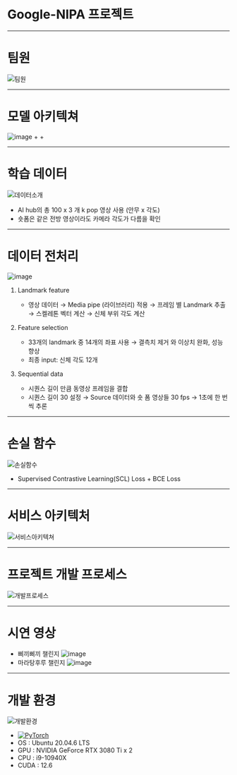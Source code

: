 # Google-NIPA 프로젝트
---
# 팀원
![팀원](https://github.com/user-attachments/assets/95218c3b-91dd-40ea-b0a3-6a2a6919e6cb)


---
# 모델 아키텍쳐
![image](https://github.com/user-attachments/assets/bf722219-088e-4000-82e3-10a6f46a9b2d)
  +
  +

---
# 학습 데이터
![데이터소개](https://github.com/user-attachments/assets/ccb2819d-d0a8-4b14-9184-6c8fbdd0012b)
  + AI hub의 총 100 x 3 개 k pop 영상 사용 (안무 x 각도)
  + 숏폼은 같은 전방 영상이라도 카메라 각도가 다름을 확인

---
# 데이터 전처리
![image](https://github.com/user-attachments/assets/e4dc087b-844d-4f3d-952e-4a277eddbbfd)


1. Landmark feature
    + 영상 데이터 → Media pipe (라이브러리) 적용 → 프레임 별 Landmark 추출 → 스켈레톤 벡터 계산 → 신체 부위 각도 계산


2. Feature selection
    + 33개의 landmark 중 14개의 좌표 사용 → 결측치 제거 와 이상치 완화, 성능 향상
    + 최종 input: 신체 각도 12개


3. Sequential data
    + 시퀀스 길이 만큼 동영상 프레임을 결합
    + 시퀀스 길이 30 설정 → Source 데이터와 숏 폼 영상들 30 fps → 1초에 한 번씩 추론
---
# 손실 함수
![손실함수](https://github.com/user-attachments/assets/a01e1500-50fd-4a99-9051-ea1f8ad07606)
  + Supervised Contrastive Learning(SCL) Loss + BCE Loss

---
# 서비스 아키텍처
![서비스아키텍쳐](https://github.com/user-attachments/assets/2805007e-9ab1-44f1-90a5-a1d52f9cd9ec)


---
# 프로젝트 개발 프로세스
![개발프로세스](https://github.com/user-attachments/assets/e519a869-233c-4697-8390-93ed55c21d0a)


---
# 시연 영상
+ 삐끼삐끼 챌린지
![image](https://github.com/user-attachments/assets/56530f55-5da5-4365-9c18-526fe5d02b6d)
+ 마라탕후루 챌린지
![image](https://github.com/user-attachments/assets/d8cc09a4-4eb2-494f-8a40-05400982bccf)


---
# 개발 환경
![개발환경](https://github.com/user-attachments/assets/8ad4b474-a18d-4ab7-b536-7141bfa985da)
  + <a href="https://pytorch.org/get-started/locally/"><img alt="PyTorch" src="https://img.shields.io/badge/PyTorch-ee4c2c?logo=pytorch&logoColor=white"></a> 
  + OS : Ubuntu 20.04.6 LTS 
  + GPU : NVIDIA GeForce RTX 3080 Ti x 2
  + CPU : i9-10940X
  + CUDA : 12.6
    

